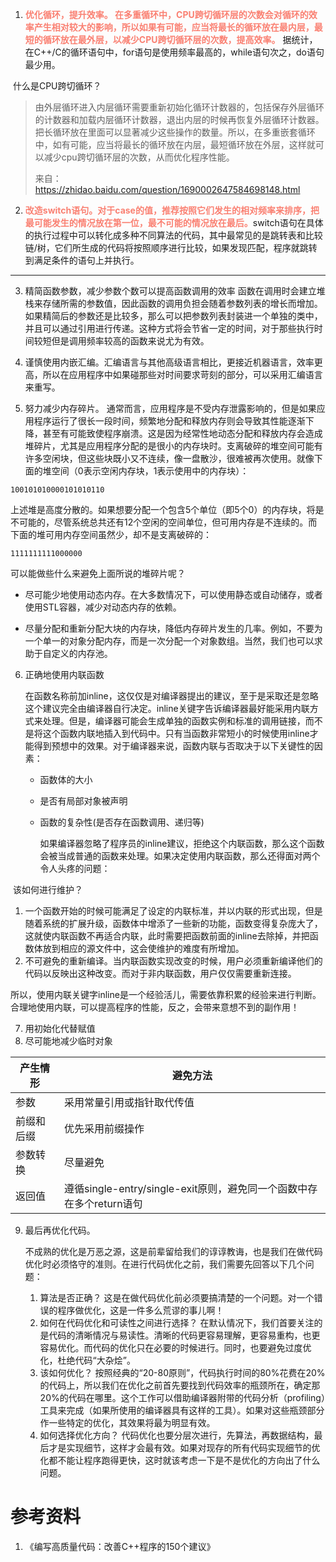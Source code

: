 1. <b><font color=FA8072>优化循环，提升效率。
在多重循环中，CPU跨切循环层的次数会对循环的效率产生相对较大的影响，所以如果有可能，应当将最长的循环放在最内层，最短的循环放在最外层，以减少CPU跨切循环层的次数，提高效率。</font></b> 据统计，在C++/C的循环语句中，for语句是使用频率最高的，while语句次之，do语句最少用。

​	  什么是CPU跨切循环？
> 由外层循环进入内层循环需要重新初始化循环计数器的，包括保存外层循环的计数器和加载内层循环计数器，退出内层的时候再恢复外层循环计数器。把长循环放在里面可以显著减少这些操作的数量。所以，在多重嵌套循环中，如有可能，应当将最长的循环放在内层，最短循环放在外层，这样就可以减少cpu跨切循环层的次数，从而优化程序性能。
>
> 来自：https://zhidao.baidu.com/question/1690002647584698148.html

2. <b><font color=FA8072>改造switch语句。对于case的值，推荐按照它们发生的相对频率来排序，把最可能发生的情况放在第一位，最不可能的情况放在最后。</font></b>switch语句在具体的执行过程中可以转化成多种不同算法的代码，其中最常见的是跳转表和比较链/树，它们所生成的代码将按照顺序进行比较，如果发现匹配，程序就跳转到满足条件的语句上并执行。

---

3. 精简函数参数，减少参数个数可以提高函数调用的效率
函数在调用时会建立堆栈来存储所需的参数值，因此函数的调用负担会随着参数列表的增长而增加。如果精简后的参数还是比较多，那么可以把参数列表封装进一个单独的类中，并且可以通过引用进行传递。这种方式将会节省一定的时间，对于那些执行时间较短但是调用频率较高的函数来说尤为有效。

4. 谨慎使用内嵌汇编。汇编语言与其他高级语言相比，更接近机器语言，效率更高，所以在应用程序中如果碰那些对时间要求苛刻的部分，可以采用汇编语言来重写。

5. 努力减少内存碎片。
  通常而言，应用程序是不受内存泄露影响的，但是如果应用程序运行了很长一段时间，频繁地分配和释放内存则会导致其性能逐渐下降，甚至有可能致使程序崩溃。这是因为经常性地动态分配和释放内存会造成堆碎片，尤其是应用程序分配的是很小的内存块时。支离破碎的堆空间可能有许多空闲块，但这些块既小又不连续，像一盘散沙，很难被再次使用。就像下面的堆空间（0表示空闲内存块，1表示使用中的内存块）：

  ```
  100101010000101010110
  ```

  上述堆是高度分散的。如果想要分配一个包含5个单位（即5个0）的内存块，将是不可能的，尽管系统总共还有12个空闲的空间单位，但可用内存是不连续的。而下面的堆可用内存空间虽然少，却不是支离破碎的：

  ```
  1111111111000000
  ```

  可以能做些什么来避免上面所说的堆碎片呢？

  - 尽可能少地使用动态内存。在大多数情况下，可以使用静态或自动储存，或者使用STL容器，减少对动态内存的依赖。

  - 尽量分配和重新分配大块的内存块，降低内存碎片发生的几率。例如，不要为一个单一的对象分配内存，而是一次分配一个对象数组。当然，我们也可以求助于自定义的内存池。


6. 正确地使用内联函数

   在函数名称前加inline，这仅仅是对编译器提出的建议，至于是采取还是忽略这个建议完全由编译器自行决定。inline关键字告诉编译器最好能采用内联方式来处理。但是，编译器可能会生成单独的函数实例和标准的调用链接，而不是将这个函数内联地插入到代码中。只有当函数非常短小的时候使用inline才能得到预想中的效果。对于编译器来说，函数内联与否取决于以下关键性的因素：

   - 函数体的大小

   - 是否有局部对象被声明

   - 函数的复杂性(是否存在函数调用、递归等)

     如果编译器忽略了程序员的inline建议，拒绝这个内联函数，那么这个函数会被当成普通的函数来处理。如果决定使用内联函数，那么还得面对两个令人头疼的问题：


​	该如何进行维护？

1. 一个函数开始的时候可能满足了设定的内联标准，并以内联的形式出现，但是随着系统的扩展升级，函数体中增添了一些新的功能，函数变得复杂庞大了，这就使内联函数不再适合内联，此时需要把函数前面的inline去除掉，并把函数体放到相应的源文件中，这会使维护的难度有所增加。
2. 不可避免的重新编译。当内联函数实现改变的时候，用户必须重新编译他们的代码以反映出这种改变。而对于非内联函数，用户仅仅需要重新连接。

所以，使用内联关键字inline是一个经验活儿，需要依靠积累的经验来进行判断。合理地使用内联，可以提高程序的性能，反之，会带来意想不到的副作用！

7. 用初始化代替赋值
8. 尽可能地减少临时对象

| 产生情形   | 避免方法                                                     |
| ---------- | ------------------------------------------------------------ |
| 参数       | 采用常量引用或指针取代传值                                   |
| 前缀和后缀 | 优先采用前缀操作                                             |
| 参数转换   | 尽量避免                                                     |
| 返回值     | 遵循single-entry/single-exit原则，避免同一个函数中存在多个return语句 |


9. 最后再优化代码。

   不成熟的优化是万恶之源，这是前辈留给我们的谆谆教诲，也是我们在做代码优化时必须恪守的准则。在进行代码优化之前，我们需要先回答以下几个问题：

   1. 算法是否正确？
      这是在做代码优化前必须要搞清楚的一个问题。对一个错误的程序做优化，这是一件多么荒谬的事儿啊！
   2. 如何在代码优化和可读性之间进行选择？
      在默认情况下，我们首要关注的是代码的清晰情况与易读性。清晰的代码更容易理解，更容易重构，也更容易优化。而代码的优化只在必要的时候进行。同时，也要避免过度优化，杜绝代码“大杂烩”。
   3. 该如何优化？
      按照经典的“20-80原则”，代码执行时间的80%花费在20%的代码上，所以我们在优化之前首先要找到代码效率的瓶颈所在，确定那20%的代码在哪里。这个工作可以借助编译器附带的代码分析（profiling）工具来完成（如果所使用的编译器具有这样的工具）。如果对这些瓶颈部分作一些特定的优化，其效果将最为明显有效。
   4. 如何选择优化方向？
      代码优化也要分层次进行，先算法，再数据结构，最后才是实现细节，这样才会最有效。如果对现存的所有代码实现细节的优化都不能让程序跑得更快，这时就该考虑一下是不是优化的方向出了什么问题。

# 参考资料
1. 《编写高质量代码：改善C++程序的150个建议》